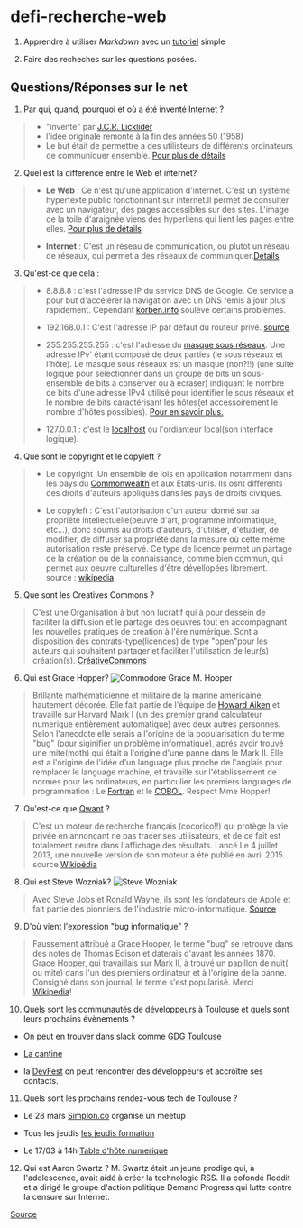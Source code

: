 # defi-recherche-web #

1. Apprendre à utiliser _Markdown_ avec un [tutoriel](http://www.markdowntutorial.com) simple

2. Faire des recheches sur les questions posées.

## Questions/Réponses sur le net ##

1. Par qui, quand, pourquoi et où a été inventé Internet ?
>* "inventé" par [ J.C.R. Licklider](https://fr.wikipedia.org/wiki/Joseph_Carl_Robnett_Licklider)
>* l'idée originale remonte à la fin des années 50 (1958)
>* Le but était de permettre a des utilisteurs de différents ordinateurs de communiquer ensemble.
[Pour plus de détails](https://fr.wikipedia.org/wiki/Histoire_d'Internet#Chronologie_s.C3.A9lective)

2. Quel est la difference entre le Web et internet?

>* **Le Web** : Ce n'est qu'une application d'internet. C'est un système hypertexte public fonctionnant sur internet.Il permet de consulter avec un navigateur, des pages accessibles sur des sites. L'image de la toile d'araignée viens des hyperliens qui lient les pages entre elles. [Pour plus de détails](https://fr.wikipedia.org/wiki/World_Wide_Web)
>
>* **Internet** : C'est un réseau de communication, ou plutot un réseau de réseaux, qui permet a des réseaux de communiquer.[Détails](https://fr.wikipedia.org/wiki/Internet)

3. Qu'est-ce que cela :

>* 8.8.8.8 : c'est l'adresse IP du service DNS de Google. Ce service a pour but d'accélérer la navigation avec un DNS remis à jour plus rapidement. Cependant [korben.info](https://korben.info/dns-google.html) soulève certains problèmes.
>
>* 192.168.0.1 : C'est l'adresse IP par défaut du routeur privé.
[source](https://www.lifewire.com/192-168-0-1-818066)
>
>* 255.255.255.255 : c'est l'adresse du [masque sous réseaux](https://fr.wikipedia.org/wiki/Sous-r%C3%A9seau#Masque_de_sous-r.C3.A9seau). Une adresse IPv' étant composé de deux parties (le sous réseaux et l'hôte). Le masque sous réseaux est un masque (non?!!) (une suite logique pour sélectionner dans un groupe de bits un sous-ensemble de bits a conserver ou à écraser) indiquant le nombre de bits d'une adresse IPv4 utilisé pour identifier le sous réseaux et le nombre de bits caractérisant les hôtes(et accessoirement le nombre d'hôtes possibles). [Pour en savoir plus.](https://fr.wikipedia.org/wiki/Sous-r%C3%A9seau#Masque_de_sous-r.C3.A9seau)
>
>* 127.0.0.1 : c'est le [localhost](https://fr.wikipedia.org/wiki/Localhost) ou l'ordianteur local(son interface logique).

4. Que sont le copyright et le copyleft ?

>* Le copyright :Un ensemble de lois en application notamment dans les pays du [Commonwealth](https://fr.wikipedia.org/wiki/Commonwealth) et aux Etats-unis. Ils osnt différents des droits d'auteurs appliqués dans les pays de droits civiques.
>
>* Le copyleft : C'est l'autorisation d'un auteur donné sur sa propriété intellectuelle(oeuvre d'art, programme informatique, etc...), donc soumis au droits d'auteurs, d'utiliser, d'étudier, de modifier, de diffuser sa propriété dans la mesure où cette même autorisation reste préservé. Ce type de licence permet un partage de la création ou de la connaissance, comme bien commun, qui permet aux oeuvre culturelles d'être dévellopées librement.
source : [wikipedia](https://fr.wikipedia.org/wiki/Copyleft)

5. Que sont les Creatives Commons ?
> C'est une Organisation à but non lucratif qui à pour dessein de faciliter la diffusion et le partage des oeuvres tout en accompagnant les nouvelles pratiques de création à l'ère numérique. Sont a disposition des contrats-type(licences) de type "open"pour les auteurs qui souhaitent partager et faciliter l'utilisation de leur(s) création(s).
[CréativeCommons](http://creativecommons.fr/)

6. Qui est Grace Hopper?
![Commodore Grace M. Hooper](https://upload.wikimedia.org/wikipedia/commons/thumb/a/ad/Commodore_Grace_M._Hopper%2C_USN_%28covered%29.jpg/800px-Commodore_Grace_M._Hopper%2C_USN_%28covered%29.jpg)
> Brillante mathématicienne et militaire de la marine américaine, hautement décorée. Elle fait partie de l'équipe de [Howard Aiken](https://fr.wikipedia.org/wiki/Howard_Aiken) et travaille sur Harvard Mark I (un des premier grand calculateur numerique entièrement automatique) avec deux autres personnes.
> Selon l'anecdote elle serais a l'origine de la popularisation du terme "bug" (pour siginifier un problème informatique), aprés avoir trouvé une mite(moth) qui était a l'origine d'une panne dans le Mark II.
>Elle est a l'origine de l'idée d'un language plus proche de l'anglais pour remplacer le language machine, et travaille sur l'établissement de normes pour les ordinateurs, en particulier les premiers languages de programmation : Le [Fortran](https://fr.wikipedia.org/wiki/Fortran) et le [COBOL](https://fr.wikipedia.org/wiki/COBOL).
>Respect Mme Hopper!

7. Qu'est-ce que [Qwant](https://www.qwant.com/?l=fr) ?

> C'est un moteur de recherche français (cocorico!!) qui protège la vie privée en annonçant ne pas tracer ses utilisateurs, et de ce fait est totalement neutre dans l'affichage des résultats. Lancé Le 4 juillet 2013, une nouvelle version de son moteur a été publié en avril 2015. source [Wikipédia](https://fr.wikipedia.org/wiki/Qwant)

8. Qui est Steve Wozniak?
![Steve Wozniak](https://upload.wikimedia.org/wikipedia/commons/thumb/f/f6/Steve_Wozniak.jpg/800px-Steve_Wozniak.jpg)
> Avec Steve Jobs et Ronald Wayne, ils sont les fondateurs de Apple et fait partie des pionniers de l'industrie micro-informatique.
[Source](https://fr.wikipedia.org/wiki/Steve_Wozniak)

9. D'où vient l'expression "bug informatique" ?

> Faussement attribué a Grace Hooper, le terme "bug" se retrouve dans des notes de Thomas Edison et daterais d'avant les années 1870. Grace Hopper, qui travaillais sur Mark II, à trouvé un papillon de nuit( ou mite) dans l'un des premiers ordinateur et à l'origine de la panne. Consigné dans son journal, le terme s'est popularisé. Merci [Wikipedia](https://fr.wikipedia.org/wiki/Bug_(informatique))!

10. Quels sont les communautés de développeurs à Toulouse et quels sont leurs prochains évènements ?

* On peut en trouver dans slack comme [GDG Toulouse](https://www.meetup.com/fr-FR/GDG-Toulouse/messages/boards/thread/49906785)

* [La cantine](http://lacantine-toulouse.org/programmes/communaute)

* la [DevFest](https://devfesttoulouse.fr/) on peut rencontrer des développeurs et accroître ses contacts. 

11. Quels sont les prochains rendez-vous tech de Toulouse ?

* Le 28 mars [Simplon.co](https://www.meetup.com/fr-FR/Simplon-Toulouse/) organise un meetup

* Tous les jeudis [les jeudis formation](http://lacantine-toulouse.org/7711/jeudi-formation-google-drive-ou-la-puissance-des-outils-logiciels-collaboratifs)

* Le 17/03 à 14h [Table d'hôte numerique](http://lacantine-toulouse.org/7691/table-d-hote-numerique)

12. Qui est Aaron Swartz ?
M. Swartz était un jeune prodige qui, à l'adolescence, avait aidé à créer la technologie RSS. Il a cofondé Reddit et a dirigé le groupe d'action politique Demand Progress qui lutte contre la censure sur Internet.

[Source](https://fr.wikipedia.org/wiki/Aaron_Swartz)

